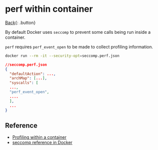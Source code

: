 # perf within container

[Back](../index.md#containers){: .button}

By default Docker uses `seccomp` to prevent some calls being run inside a container.

`perf` requires `perf_event_open` to be made to collect profiling information.

```sh
docker run --rm -it --security-opt=seccomp.perf.json
```

```json
//seccomp.perf.json
{
  "defaultAction": ...,
  "archMap": [...],
  "syscalls": [
  ...,
  "perf_event_open",
  ....
  ],
  ...
}
```

## Reference

- [Profiling within a container](https://gendignoux.com/blog/2019/11/09/profiling-rust-docker-perf.html#custom-seccomp-bpf-profile-for-perf)
- [seccomp reference in Docker](https://docs.docker.com/engine/security/seccomp/)
